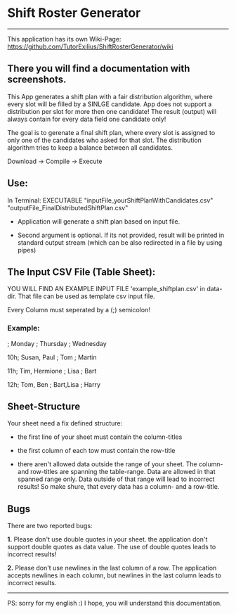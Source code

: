 # Shift Roster Generator

---
This application has its own Wiki-Page:
https://github.com/TutorExilius/ShiftRosterGenerator/wiki

There you will find a documentation with screenshots.
---


This App generates a shift plan with a fair distribution algorithm, where every slot will be filled by a SINLGE candidate.
App does not support a distribution per slot for more then one candidate! The result (output) will always contain for every data field one candidate only!

The goal is to gerenate a final shift plan, where every slot is assigned to only one of the candidates who asked for that slot.
The distribution algorithm tries to keep a balance between all candidates.


Download -> Compile -> Execute

## Use:

In Terminal:
EXECUTABLE "inputFile_yourShiftPlanWithCandidates.csv" "outputFile_FinalDistributedShiftPlan.csv"

- Application will generate a shift plan based on input file.

- Second argument is optional. If its not provided, result will be printed in standard output stream (which can be also redirected in a file by using pipes)


## The Input CSV File (Table Sheet):

YOU WILL FIND AN EXAMPLE INPUT FILE 'example_shiftplan.csv' in data-dir. That file can be used as template csv input file.

Every Column must seperated by a (;) semicolon!


### Example:

   ;  Monday        ; Thursday  ; Wednesday
   
10h;  Susan, Paul   ; Tom       ; Martin

11h;  Tim, Hermione ; Lisa      ; Bart 

12h;  Tom, Ben      ; Bart,Lisa ; Harry


## Sheet-Structure

Your sheet need a fix defined structure:

- the first line of your sheet must contain the column-titles

- the first column of each tow must contain the row-title

- there aren't allowed data outside the range of your sheet. The column- and row-titles are spanning the table-range. Data are allowed in that spanned range only. Data outside of that range will lead to incorrect results! So make shure, that every data has a column- and a row-title.


## Bugs

There are two reported bugs:

**1.** Please don't use double quotes in your sheet. the application don't support double quotes as data value. The use of double quotes leads to incorrect results!

**2.** Please don't use newlines in the last column of a row. The application accepts newlines in each column, but newlines in the last column leads to incorrect results.

---

PS: sorry for my english :) I hope, you will understand this documentation.

